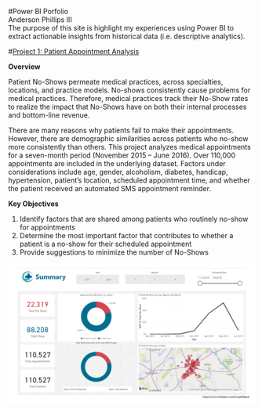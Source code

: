 #Power BI Porfolio  
Anderson Phillips III  
The purpose of this site is highlight my experiences using Power BI to extract actionable insights from historical data (i.e. descriptive analytics).

#[Project 1: Patient Appointment Analysis](https://github.com/aphillipsiii/Power-BI-Projects/tree/main/patient_appointment_analysis)  

**Overview**  

Patient No-Shows permeate medical practices, across specialties, locations, and practice models. No-shows
consistently cause problems for medical practices. Therefore, medical practices track their No-Show rates to
realize the impact that No-Shows have on both their internal processes and bottom-line revenue.  

There are many reasons why patients fail to make their appointments. However, there are demographic
similarities across patients who no-show more consistently than others. This project analyzes medical
appointments for a seven-month period (November 2015 – June 2016). Over 110,000 appointments are
included in the underlying dataset. Factors under considerations include age, gender, alcoholism, diabetes,
handicap, hypertension, patient’s location, scheduled appointment time, and whether the patient received an
automated SMS appointment reminder.  

**Key Objectives**  
1. Identify factors that are shared among patients who routinely no-show for appointments
  2. Determine the most important factor that contributes to whether a patient is a no-show for their scheduled appointment
  3. Provide suggestions to minimize the number of No-Shows  
  
![](/images/Patient_Appointment_Data_Analysis_Dashboard.png)

